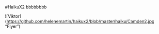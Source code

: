 #HaikuX2
bbbbbbbb

![Viktor](https://github.com/helenemartin/haikux2/blob/master/haiku/Camden2.jpg “Flyer”)